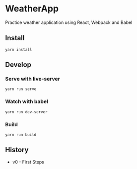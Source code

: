 # WeatherApp
Practice weather application using React, Webpack and Babel

## Install
```
yarn install
```

## Develop
### Serve with live-server
```
yarn run serve
```
### Watch with babel
```
yarn run dev-server
```
### Build
```
yarn run build
```

## History
* v0 - First Steps